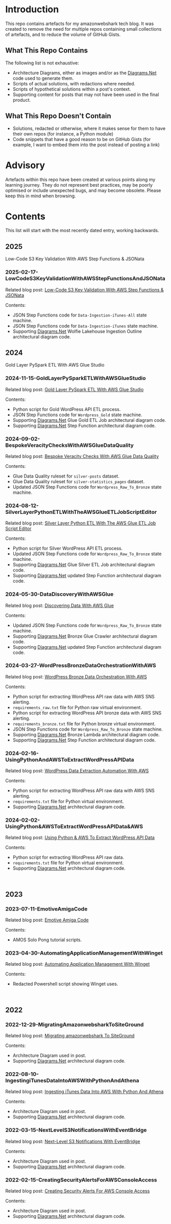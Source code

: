 # Introduction
This repo contains artefacts for my amazonwebshark tech blog.  It was created to remove the need for multiple repos containing small collections of artefacts, and to reduce the volume of GitHub Gists.

## What This Repo Contains
The following list is not exhaustive:

- Architecture Diagrams, either as images and/or as the [Diagrams.Net](https://app.diagrams.net/) code used to generate them.
- Scripts of actual solutions, with redactions where needed.
- Scripts of hypothetical solutions within a post's context.
- Supporting content for posts that may not have been used in the final product.

## What This Repo Doesn't Contain
- Solutions, redacted or otherwise, where it makes sense for them to have their own repos (for instance, a Python module)
- Code snippets that have a good reason to be on GitHub Gists (for example, I want to embed them into the post instead of posting a link)

# Advisory
Artefacts within this repo have been created at various points along my learning journey.  They do not represent best practices, may be poorly optimised or include unexpected bugs, and may become obsolete.  Please keep this in mind when browsing.

# Contents
This list will start with the most recently dated entry, working backwards.

## 2025

Low-Code S3 Key Validation With AWS Step Functions & JSONata

### 2025-02-17-LowCodeS3KeyValidationWithAWSStepFunctionsAndJSONata
Related blog post: [Low-Code S3 Key Validation With AWS Step Functions & JSONata](https://amazonwebshark.com/low-code-s3-key-validation-with-aws-step-functions-jsonata/)

Contents:

- JSON Step Functions code for `Data-Ingestion-iTunes-All` state machine.
- JSON Step Functions code for `Data-Ingestion-iTunes` state machine.
- Supporting [Diagrams.Net](https://app.diagrams.net/) Wolfie Lakehouse Ingestion Outline architectural diagram code.

## 2024

Gold Layer PySpark ETL With AWS Glue Studio

### 2024-11-15-GoldLayerPySparkETLWithAWSGlueStudio
Related blog post: [Gold Layer PySpark ETL With AWS Glue Studio](https://amazonwebshark.com/gold-layer-pyspark-etl-with-aws-glue-studio/)

Contents:

- Python script for Gold WordPress API ETL process.
- JSON Step Functions code for `Wordpress_Gold` state machine.
- Supporting [Diagrams.Net](https://app.diagrams.net/) Glue Gold ETL Job architectural diagram code.
- Supporting [Diagrams.Net](https://app.diagrams.net/) Step Function architectural diagram code.


### 2024-09-02-BespokeVeracityChecksWithAWSGlueDataQuality
Related blog post: [Bespoke Veracity Checks With AWS Glue Data Quality](https://amazonwebshark.com/bespoke-veracity-checks-with-aws-glue-data-quality/)

Contents:

- Glue Data Quality ruleset for `silver-posts` dataset.
- Glue Data Quality ruleset for `silver-statistics_pages` dataset.
- Updated JSON Step Functions code for `Wordpress_Raw_To_Bronze` state machine.


### 2024-08-12-SilverLayerPythonETLWithTheAWSGlueETLJobScriptEditor
Related blog post: [Silver Layer Python ETL With The AWS Glue ETL Job Script Editor](https://amazonwebshark.com/silver-layer-python-etl-with-the-aws-glue-etl-job-script-editor/)

Contents:

- Python script for Silver WordPress API ETL process.
- Updated JSON Step Functions code for `Wordpress_Raw_To_Bronze` state machine.
- Supporting [Diagrams.Net](https://app.diagrams.net/) Glue Silver ETL Job architectural diagram code.
- Supporting [Diagrams.Net](https://app.diagrams.net/) updated Step Function architectural diagram code.


### 2024-05-30-DataDiscoveryWithAWSGlue
Related blog post: [Discovering Data With AWS Glue](https://amazonwebshark.com/discovering-data-with-aws-glue/)

Contents:

- Updated JSON Step Functions code for `Wordpress_Raw_To_Bronze` state machine.
- Supporting [Diagrams.Net](https://app.diagrams.net/) Bronze Glue Crawler architectural diagram code.
- Supporting [Diagrams.Net](https://app.diagrams.net/) updated Step Function architectural diagram code.


### 2024-03-27-WordPressBronzeDataOrchestrationWithAWS
Related blog post: [WordPress Bronze Data Orchestration With AWS](https://amazonwebshark.com/wordpress-bronze-data-orchestration-with-aws/)

Contents:

- Python script for extracting WordPress API raw data with AWS SNS alerting.
- `requirements_raw.txt` file for Python raw virtual environment.
- Python script for extracting WordPress API bronze data with AWS SNS alerting.
- `requirements_bronze.txt` file for Python bronze virtual environment.
- JSON Step Functions code for `Wordpress_Raw_To_Bronze` state machine.
- Supporting [Diagrams.Net](https://app.diagrams.net/) Bronze Lambda architectural diagram code.
- Supporting [Diagrams.Net](https://app.diagrams.net/) Step Function architectural diagram code.


### 2024-02-16-UsingPythonAndAWSToExtractWordPressAPIData
Related blog post: [WordPress Data Extraction Automation With AWS](https://amazonwebshark.com/wordpress-data-extraction-automation-with-aws/)

Contents:

- Python script for extracting WordPress API raw data with AWS SNS alerting.
- `requirements.txt` file for Python virtual environment.
- Supporting [Diagrams.Net](https://app.diagrams.net/) architectural diagram code.


### 2024-02-02-UsingPython&AWSToExtractWordPressAPIData&AWS
Related blog post: [Using Python & AWS To Extract WordPress API Data](https://amazonwebshark.com/using-python-aws-to-extract-wordpress-api-data/)

Contents:

- Python script for extracting WordPress API raw data.
- `requirements.txt` file for Python virtual environment.
- Supporting [Diagrams.Net](https://app.diagrams.net/) architectural diagram code.

<br>

## 2023

### 2023-07-11-EmotiveAmigaCode
Related blog post: [Emotive Amiga Code](https://amazonwebshark.com/emotive-amiga-code/)

Contents: 

- AMOS Solo Pong tutorial scripts.


### 2023-04-30-AutomatingApplicationManagementWithWinget
Related blog post: [Automating Application Management With Winget](https://amazonwebshark.com/automating-application-management-with-winget/)

Contents: 

- Redacted Powershell script showing Winget uses.

<br>

## 2022

### 2022-12-29-MigratingAmazonwebsharkToSiteGround
Related blog post: [Migrating amazonwebshark To SiteGround](https://amazonwebshark.com/migrating-amazonwebshark-to-siteground/)

Contents: 

- Architecture Diagram used in post.
- Supporting [Diagrams.Net](https://app.diagrams.net/) architectural diagram code.


### 2022-08-10-IngestingiTunesDataIntoAWSWithPythonAndAthena
Related blog post: [Ingesting iTunes Data Into AWS With Python And Athena](https://amazonwebshark.com/ingesting-itunes-data-into-aws-with-python-and-athena/)

Contents: 

- Architecture Diagram used in post.
- Supporting [Diagrams.Net](https://app.diagrams.net/) architectural diagram code.


### 2022-03-15-NextLevelS3NotificationsWithEventBridge
Related blog post: [Next-Level S3 Notifications With EventBridge](https://amazonwebshark.com/next-level-s3-notifications-with-eventbridge/)

Contents: 

- Architecture Diagram used in post.
- Supporting [Diagrams.Net](https://app.diagrams.net/) architectural diagram code.


### 2022-02-15-CreatingSecurityAlertsForAWSConsoleAccess
Related blog post: [Creating Security Alerts For AWS Console Access](https://amazonwebshark.com/creating-security-alerts-for-aws-console-access/)

Contents: 

- Architecture Diagram used in post.
- Supporting [Diagrams.Net](https://app.diagrams.net/) architectural diagram code.
